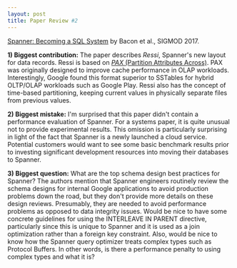 ```yaml
---
layout: post
title: Paper Review #2
---
```


<a href="https://static.googleusercontent.com/media/research.google.com/en//pubs/archive/46103.pdf">Spanner: Becoming a SQL System</a> by Bacon et al., SIGMOD 2017. 

**1) Biggest contribution:** The paper describes <i>Ressi</i>, Spanner's new layout for data records. Ressi is based on <a href="http://research.cs.wisc.edu/multifacet/papers/vldbj02_pax.pdf"><i>PAX</i> (Partition Attributes Across)</a>. PAX was originally designed to improve cache performance in OLAP workloads. Interestingly, Google found this format superior to SSTables for hybrid OLTP/OLAP workloads such as Google Play. Ressi also has the concept of time-based partitioning, keeping current values in physically separate files from previous values.   

**2) Biggest mistake:** I'm surprised that this paper didn't contain a performance evaluation of Spanner. For a systems paper, it is quite unusual not to provide experimental results. This omission is particularly surprising in light of the fact that Spanner is a newly launched a cloud service. Potential customers would want to see some basic benchmark results prior to investing significant development resources into moving their databases to Spanner.   

**3) Biggest question:** What are the top schema design best practices for Spanner? The authors mention that Spanner engineers routinely review the schema designs for internal Google applications to avoid production problems down the road, but they don't provide more details on these design reviews. Presumably, they are needed to avoid performance problems as opposed to data integrity issues. Would be nice to have some concrete guidelines for using the INTERLEAVE IN PARENT directive, particularly since this is unique to Spanner and it is used as a join optimization rather than a foreign key constraint. Also, would be nice to know how the Spanner query optimizer treats complex types such as Protocol Buffers. In other words, is there a performance penalty to using complex types and what it is?